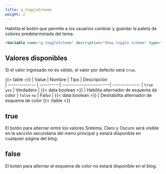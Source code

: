 ```yaml
---
title: g.toggleScheme
weight: 2
---
```


Habilita el botón que permite a los usuarios cambiar y guardar la paleta de colores predeterminada del tema.

```html
<Variable name="g.toggleScheme" description="Show toggle scheme" type="string" value="true"/>
```

## Valores disponibles

Si el valor ingresado no es válido, el valor por defecto será `true`.

{{< table >}}
| Value          | Nombre    | Tipo                    | Descripción   
| -------------- | ----------| ------------------------| --------------
| `true` `yes`   | Verdadero | {{< data boolean >}}    | Habilita alternador de esquema de color
| `false` `no`   | Falso     | {{< data boolean >}}    | Deshabilita alternador de esquema de color
{{< /table >}}


## true

El botón para alternar entre los valores Sistema, Claro y Oscuro será visible en la sección secundaria del menú principal y estará disponible en cualquier página del blog.

## false

El botón para alternar el esquema de color no estará disponible en el blog.
